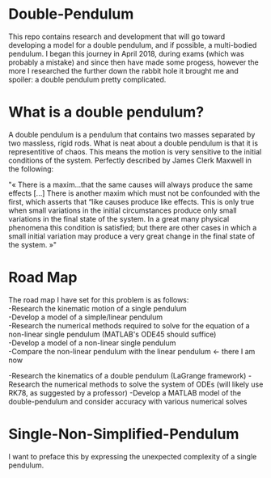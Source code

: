 # Double-Pendulum

This repo contains research and development that will go toward developing a model for a double pendulum, and if possible, a multi-bodied pendulum. I began this journey in April 2018, during exams (which was probably a mistake) and since then have made some progess, however the more I researched the further down the rabbit hole it brought me and spoiler: a double pendulum pretty complicated. 

# What is a double pendulum? 
A double pendulum is a pendulum that contains two masses separated by two massless, rigid rods. What is neat about a double pendulum is that it is representitive of chaos. This means the motion is very sensitive to the initial conditions of the system. Perfectly described by James Clerk Maxwell in the following:  

"« There is a maxim…that the same causes will always produce the same effects [...] There is another maxim which must not be confounded with the first, which asserts that “like causes produce like effects. This is only true when small variations  in the initial circumstances produce only small variations in the final state of the system. In a great many physical phenomena this condition is satisfied; but there are other cases in which  a small initial variation may produce a very great change in the final state of the system. »"


# Road Map
The road map I have set for this problem is as follows:  
-Research the kinematic motion of a single pendulum  
-Develop a model of a simple/linear pendulum  
-Research the numerical methods required to solve for the equation of a non-linear single pendulum (MATLAB's ODE45 should suffice)  
-Develop a model of a non-linear single pendulum  
-Compare the non-linear pendulum with the linear pendulum  <- there I am now 

-Research the kinematics of a double pendulum (LaGrange framework)
-Research the numerical methods to solve the system of ODEs (will likely use RK78, as suggested by a professor)
-Develop a MATLAB model of the double-pendulum and consider accuracy with various numerical solves

# Single-Non-Simplified-Pendulum
I want to preface this by expressing the unexpected complexity of a single pendulum. 